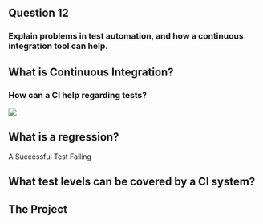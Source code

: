 <!-- slide -->
## Question 12
### Explain problems in test automation, and how a continuous integration tool can help.

<!-- slide -->

## What is Continuous Integration?

<!-- slide --->

### How can a CI help regarding tests?
![](https://i.imgur.com/klQuIlh.png)

<!-- slide --->

## What is a regression?
A Successful Test Failing  

<!-- slide --->

## What test levels can be covered by a CI system?

<!-- slide -->

## The Project